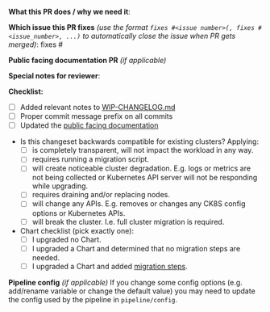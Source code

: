 **What this PR does / why we need it**:

**Which issue this PR fixes** *(use the format `fixes #<issue number>(, fixes #<issue_number>, ...)` to automatically close the issue when PR gets merged)*: fixes #

**Public facing documentation PR** *(if applicable)*
<!-- https://github.com/elastisys/compliantkubernetes/pull/ -->

**Special notes for reviewer**:

**Checklist:**

- [ ] Added relevant notes to [WIP-CHANGELOG.md](https://github.com/elastisys/compliantkubernetes-apps/blob/main/WIP-CHANGELOG.md)
- [ ] Proper commit message prefix on all commits
- [ ] Updated the [public facing documentation](https://github.com/elastisys/compliantkubernetes)
- Is this changeset backwards compatible for existing clusters? Applying:
    - [ ] is completely transparent, will not impact the workload in any way.
    - [ ] requires running a migration script.
    - [ ] will create noticeable cluster degradation.
          E.g. logs or metrics are not being collected or Kubernetes API server
          will not be responding while upgrading.
    - [ ] requires draining and/or replacing nodes.
    - [ ] will change any APIs.
          E.g. removes or changes any CK8S config options or Kubernetes APIs.
    - [ ] will break the cluster.
          I.e. full cluster migration is required.
- Chart checklist (pick exactly one):
    - [ ] I upgraded no Chart.
    - [ ] I upgraded a Chart and determined that no migration steps are needed.
    - [ ] I upgraded a Chart and added [migration steps](https://github.com/elastisys/compliantkubernetes-apps/blob/main/migration).

**Pipeline config** *(if applicable)*
If you change some config options (e.g. add/rename variable or change the default value) you may need to update the config used by the pipeline in `pipeline/config`.

<!--
Here are the commit prefixes and comments on when to use them:
all: (things that touch on more than one of the areas below, or don't fit any of them)
apps: (changes to the applications running in both/all clusters)
apps sc: (changes to applications in the service cluster)
apps wc: (changes to applications in the workload cluster)
docs: (documentation)
tests: (test related changes)
pipeline: (the pipeline)
config: (configuration, e.g. add/remove/rename a parameter, this is not for changes to the default values for an application that would go into `apps [sc/wc]`)
bin: (changes to binaries or scripts used manage ck8s)
release: (anything release related)

Example commit prefix usage:

git commit -m "docs: Add instructions for how to do x"
-->
